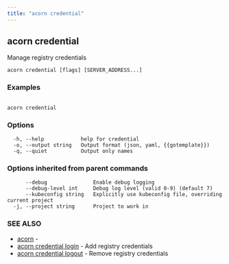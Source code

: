 ```yaml
---
title: "acorn credential"
---
```

## acorn credential

Manage registry credentials

```
acorn credential [flags] [SERVER_ADDRESS...]
```

### Examples

```

acorn credential
```

### Options

```
  -h, --help            help for credential
  -o, --output string   Output format (json, yaml, {{gotemplate}})
  -q, --quiet           Output only names
```

### Options inherited from parent commands

```
      --debug               Enable debug logging
      --debug-level int     Debug log level (valid 0-9) (default 7)
      --kubeconfig string   Explicitly use kubeconfig file, overriding current project
  -j, --project string      Project to work in
```

### SEE ALSO

* [acorn](acorn.md)	 - 
* [acorn credential login](acorn_credential_login.md)	 - Add registry credentials
* [acorn credential logout](acorn_credential_logout.md)	 - Remove registry credentials

